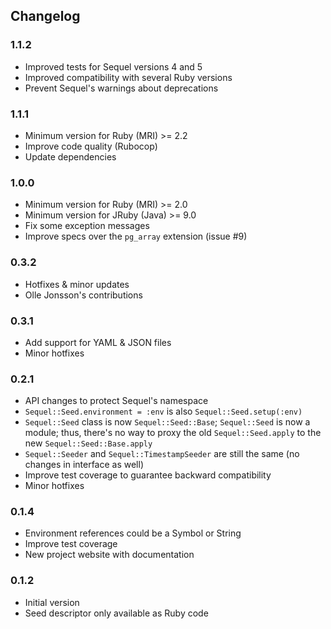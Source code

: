 ## Changelog

### 1.1.2

- Improved tests for Sequel versions 4 and 5
- Improved compatibility with several Ruby versions
- Prevent Sequel's warnings about deprecations

### 1.1.1

- Minimum version for Ruby (MRI) >= 2.2
- Improve code quality (Rubocop)
- Update dependencies

### 1.0.0

- Minimum version for Ruby (MRI) >= 2.0
- Minimum version for JRuby (Java) >= 9.0
- Fix some exception messages
- Improve specs over the `pg_array` extension (issue #9)

### 0.3.2

- Hotfixes & minor updates
- Olle Jonsson's contributions

### 0.3.1

- Add support for YAML & JSON files
 - Minor hotfixes

### 0.2.1

- API changes to protect Sequel's namespace
- `Sequel::Seed.environment = :env` is also `Sequel::Seed.setup(:env)`
- `Sequel::Seed` class is now `Sequel::Seed::Base`; `Sequel::Seed` is now a module;
    thus, there's no way to proxy the old `Sequel::Seed.apply` to the new `Sequel::Seed::Base.apply`
- `Sequel::Seeder` and `Sequel::TimestampSeeder` are still the same (no changes in interface as well)
- Improve test coverage to guarantee backward compatibility
- Minor hotfixes

### 0.1.4

- Environment references could be a Symbol or String
- Improve test coverage
- New project website with documentation

### 0.1.2

- Initial version
- Seed descriptor only available as Ruby code
